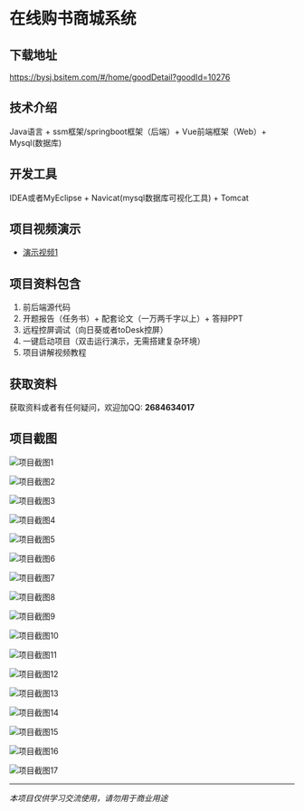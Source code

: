 # 在线购书商城系统

## 下载地址
https://bysj.bsitem.com/#/home/goodDetail?goodId=10276

## 技术介绍
Java语言 + ssm框架/springboot框架（后端）+ Vue前端框架（Web）+ Mysql(数据库)

## 开发工具
IDEA或者MyEclipse + Navicat(mysql数据库可视化工具) + Tomcat

## 项目视频演示
- [演示视频1](https://graduation-images.oss-cn-beijing.aliyuncs.com/videos/828%E5%A5%97ssm%E5%BD%95%E5%83%8F/10276_ssm119%E5%9C%A8%E7%BA%BF%E8%B4%AD%E4%B9%A6%E5%95%86%E5%9F%8E%E7%B3%BB%E7%BB%9F%2Bvue%E5%BD%95%E5%83%8F.mp4)

## 项目资料包含
1. 前后端源代码
2. 开题报告（任务书）+ 配套论文（一万两千字以上）+ 答辩PPT
3. 远程控屏调试（向日葵或者toDesk控屏）
4. 一键启动项目（双击运行演示，无需搭建复杂环境）
5. 项目讲解视频教程

## 获取资料
获取资料或者有任何疑问，欢迎加QQ: **2684634017**

## 项目截图
![项目截图1](https://graduation-images.oss-cn-beijing.aliyuncs.com/图片/10276/毕设论坛项目主图.jpg)

![项目截图2](https://graduation-images.oss-cn-beijing.aliyuncs.com/图片/10276/1.png)

![项目截图3](https://graduation-images.oss-cn-beijing.aliyuncs.com/图片/10276/2.png)

![项目截图4](https://graduation-images.oss-cn-beijing.aliyuncs.com/图片/10276/3.png)

![项目截图5](https://graduation-images.oss-cn-beijing.aliyuncs.com/图片/10276/4.png)

![项目截图6](https://graduation-images.oss-cn-beijing.aliyuncs.com/图片/10276/5.png)

![项目截图7](https://graduation-images.oss-cn-beijing.aliyuncs.com/图片/10276/6.png)

![项目截图8](https://graduation-images.oss-cn-beijing.aliyuncs.com/图片/10276/7.png)

![项目截图9](https://graduation-images.oss-cn-beijing.aliyuncs.com/图片/10276/8.png)

![项目截图10](https://graduation-images.oss-cn-beijing.aliyuncs.com/图片/10276/9.png)

![项目截图11](https://graduation-images.oss-cn-beijing.aliyuncs.com/图片/10276/10.png)

![项目截图12](https://graduation-images.oss-cn-beijing.aliyuncs.com/图片/10276/11.png)

![项目截图13](https://graduation-images.oss-cn-beijing.aliyuncs.com/图片/10276/12.png)

![项目截图14](https://graduation-images.oss-cn-beijing.aliyuncs.com/图片/10276/13.png)

![项目截图15](https://graduation-images.oss-cn-beijing.aliyuncs.com/图片/10276/14.png)

![项目截图16](https://graduation-images.oss-cn-beijing.aliyuncs.com/图片/10276/15.png)

![项目截图17](https://graduation-images.oss-cn-beijing.aliyuncs.com/图片/10276/16.png)

---
*本项目仅供学习交流使用，请勿用于商业用途*
